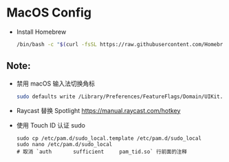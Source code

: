 # MacOS Config
- Install Homebrew
  ```bash
  /bin/bash -c "$(curl -fsSL https://raw.githubusercontent.com/Homebrew/install/HEAD/install.sh)"
  ```


## Note:
- 禁用 macOS 输入法切换角标
    ```bash
    sudo defaults write /Library/Preferences/FeatureFlags/Domain/UIKit.plist redesigned_text_cursor -dict-add Enabled -bool NO
    ```
- Raycast 替换 Spotlight      https://manual.raycast.com/hotkey

- 使用 Touch ID 认证 sudo
    ```
    sudo cp /etc/pam.d/sudo_local.template /etc/pam.d/sudo_local
    sudo nano /etc/pam.d/sudo_local 
    # 取消 `auth       sufficient     pam_tid.so` 行前面的注释
    ```
